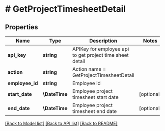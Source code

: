 # # GetProjectTimesheetDetail

## Properties

Name | Type | Description | Notes
------------ | ------------- | ------------- | -------------
**api_key** | **string** | APIKey for employee api to get project time sheet detail |
**action** | **string** | Action name &#x3D; GetProjectTimesheetDetail |
**employee_id** | **string** | Employee id |
**start_date** | **\DateTime** | Employee project timesheet start date | [optional]
**end_date** | **\DateTime** | Employee project timesheet end date | [optional]

[[Back to Model list]](../../README.md#models) [[Back to API list]](../../README.md#endpoints) [[Back to README]](../../README.md)
